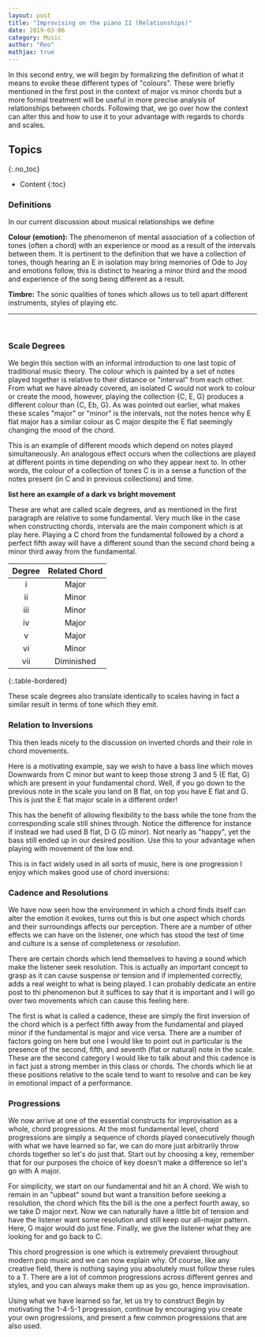 ```yaml
---
layout: post
title: "Improvising on the piano II (Relationships)"
date: 2019-03-06
category: Music
author: "Reo"
mathjax: true
---
```


In this second entry, we will begin by formalizing the definition of what
it means to evoke these different types of "colours". These were briefly
mentioned in the first post in the context of major vs minor chords but
a more formal treatment will be useful in more precise analysis of relationships
between chords. Following that, we go over how the context can alter this
and how to use it to your advantage with regards to chords and scales.

## Topics
{:.no_toc}

* Content
{:toc}

### Definitions

In our current discussion about musical relationships we define

**Colour (emotion):** The phenomenon of mental association of a collection
of tones (often a chord)
with an experience or mood as a result of the intervals between them.
It is pertinent to the definition that we
have a collection of tones, though hearing an E in isolation may bring
memories of Ode to Joy and emotions follow, this is distinct to hearing
a minor third and the mood and experience of the song being different as
a result.

**Timbre:** The sonic qualities of tones which allows us to tell apart
different instruments, styles of playing etc.

* * *
<br>

### Scale Degrees

We begin this section with an informal introduction to one last topic of
traditional music theory. The colour which is painted by a set of notes
played together is relative to their distance or "interval" from each other.
From what we have already covered, an isolated C would not work to colour
or create the mood, however, playing the collection {C, E, G} produces a
different colour than {C, Eb, G}. As was pointed out earlier, what makes
these scales "major" or "minor" is the intervals, not the notes hence why E flat
major has a similar colour as C major despite the E flat seemingly
changing the mood of the chord.

This is an example of different moods which depend on notes played
simultaneously. An analogous effect occurs when the collections are played at
different points in time depending on who they appear next to. In other words,
the colour of a collection of tones C is in a sense a function of the notes
present (in C and in previous collections) and time.

**list here an example of a dark vs bright movement**

These are what are called scale degrees, and as mentioned in the first
paragraph are relative to some fundamental. Very much like in the case
when constructing chords, intervals are the main component which is at
play here. Playing a C chord from the fundamental followed by a chord a
perfect fifth away will have a different sound than the second chord being
a minor third away from the fundamental.

| Degree | Related Chord |
|:------:|:-------------:|
|    i   |     Major     |
|   ii   |     Minor     |
|   iii  |     Minor     |
|   iv   |     Major     |
|    v   |     Major     |
|   vi   |     Minor     |
|   vii  |   Diminished  |
{:.table-bordered}

These scale degrees also translate identically to scales having in fact
a similar result in terms of tone which they emit.

### Relation to Inversions

This then leads nicely to the discussion on inverted chords and their
role in chord movements.

Here is a motivating example, say we wish to have a bass line which moves
Downwards from C minor but want to keep those strong 3 and 5 (E flat, G)
which are present in your fundamental chord. Well, if you go down to the
previous note in the scale you land on B flat, on top you have E flat and
G. This is just the E flat major scale in a different order!

This has the benefit of allowing flexibility to the bass while the
tone from the corresponding scale still shines through. Notice the
difference for instance if instead we had used B flat, D G (G minor).
Not nearly as "happy", yet the bass still ended up in our desired position.
Use this to your advantage when playing with movement of the low end.

This is in fact widely used in all sorts of music, here is one progression
I enjoy which makes good use of chord inversions:

### Cadence and Resolutions

We have now seen how the environment in which a chord finds itself can alter the emotion it evokes,
turns out this is but one aspect which chords and their surroundings affects our perception. There
are a number of other effects we can have on the listener, one which has stood the test of time and
culture is a sense of completeness or *resolution*.

There are certain chords which lend themselves to having a sound which make the listener seek
resolution. This is actually an important concept to grasp as it can cause suspense or tension and
if implemented correctly, adds a real weight to what is being played. I can probably dedicate an
entire post to thi phenomenon but it suffices to say that it is important and I will go over two
movements which can cause this feeling here.

The first is what is called a cadence, these are simply the first inversion of the chord which is
a perfect fifth away from the fundamental and played minor if the fundamental is major and vice
versa. There are a number of factors going on here but one I would like to point out in particular
is the presence of the second, fifth, and seventh (flat or natural) note in the scale. These are the
second category I would like to talk about and this cadence is in fact just a strong member in this
class or chords. The chords which lie at these positions relative to the scale tend to want to
resolve and can be key in emotional impact of a performance.

### Progressions

We now arrive at one of the essential constructs for improvisation as a whole, chord progressions.
At the most fundamental level, chord progressions are simply a sequence of chords played
consecutively though with what we have learned so far, we can do more just arbitrarily throw chords
together so let's do just that. Start out by choosing a key, remember that for our purposes the
choice of key doesn't make a difference so let's go with A major.

For simplicity, we start on our fundamental and hit an A chord. We wish to remain in an "upbeat"
sound but want a transition before seeking a resolution, the chord which fits the bill is the
one a perfect fourth away, so we take D major next. Now we can naturally have a little bit of
tension and have the listener want some resolution and still keep our all-major pattern. Here,
G major would do just fine. Finally, we give the listener what they are looking for and go back
to C.

This chord progression is one which is extremely prevalent throughout modern pop music and we
can now explain why. Of course, like any creative field, there is nothing saying you absolutely
must follow these rules to a T. There are a lot of common progressions across different genres
and styles, and you can always make them up as you go, hence improvisation.

Using what we have learned so far, let us try to construct
Begin by motivating the 1-4-5-1 progression, continue by encouraging you
create your own progressions, and present a few common progressions that
are also used.
